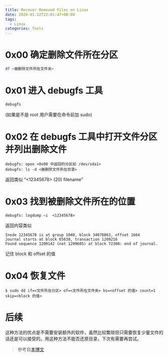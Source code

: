 ```yaml
---
title: Recover Removed Files on Linux
date: 2020-01-22T22:01:47+08:00
tags:
  - Linux
categories: Tools
---
```


# 0x00 确定删除文件所在分区

```sh
df <被删除文件所在文件夹>
```

# 0x01 进入 debugfs 工具

```sh
debugfs
```
(如果是不是 root 用户需要在命令前加 sudo)

# 0x02 在 debugfs 工具中打开文件分区并列出删除文件

```
debugfs: open <0x00 中返回的分区如 /dev/sda1>
debugfs: ls -d <被删除文件所在目录>
```

返回类似 “<12345678> (20) filename”

# 0x03 找到被删除文件所在的位置

`debugfs: logdump –i  <12345678>`

返回内容类似

```
Inode 12345678 is at group 1040, block 34078863, offset 1664
Journal starts at block 65638, transaction 1209216
Found sequence 1200142 (not 1209605) at block 72380: end of journal.
```

记住 block 和 offset 的值

# 0x04 恢复文件

`$ sudo dd if=<文件所在分区> of=<文件所在文件夹> bs=<offset 的值> count=1 skip=<block 的值>`

# 后续

这种方法的优点是不需要安装额外的软件，虽然比较繁琐但只需要恢复少量文件的话还是可以接受的。用这种方法不能否还原目录，下次有需要再尝试。

> 参考自[本博文](https://www.cnblogs.com/jiftle/p/10966636.html)

